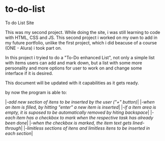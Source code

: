 # to-do-list
To do List Site

This was my second project. While doing the site, i was still learning to code with HTML, CSS and JS. This second project i worked on my own to add in my future portfolio, unlike the first project, which i did beacuse of a course (ONE - Alura) i took part on.

In this project i tryied to do a "To-Do enhanced List", not only a simple list with items users can add and mark down, but a list with some more personality and more options for user to work on and change some interface if it is desired.

This document will be updated with it capabilities as it gets ready.

by now the program is able to:

|*-add new section of itens to be inserted by the user ("+" button)*|
|*-when an item is filled, by hitting "enter" a new item is inserted*|
|*-if a item area is empty, it is suposed to be automatically removed by hiting backspace*|
|*-each item has a checkbox to mark when the respective task has already been done*|
|*-when the checkbox is marked, the item text gets lined-through*|
|*-limitless sections of itens and limitless itens to be inserted in each section*|

